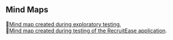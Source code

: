 ## Mind Maps

🔹[Mind map created during exploratory testing](https://miro.com/app/board/uXjVIpYEmGU=/?share_link_id=687717024212),<br>
🔹[Mind map created during testing of the RecruitEase application](https://miro.com/app/board/uXjVIg4cpQg=/?share_link_id=83037697068).

